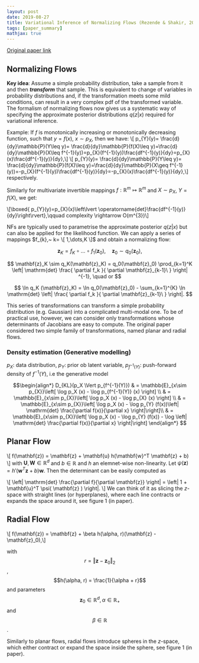 ```yaml
---
layout: post
date: 2019-08-27
title: Variational Inference of Normalizing Flows (Rezende & Shakir, 2015)
tags: [paper_summary]
mathjax: true
---
```



[Original paper link](http://proceedings.mlr.press/v37/rezende15.pdf)

## Normalizing Flows

**Key idea**: Assume a simple probability distribution, take a sample from it and then ___transform___ that sample. This is equivalent to change of variables in probability distributions and, if the transformation meets some mild conditions, can result in a very complex pdf of the transformed variable. The formalism of normalizing flows now gives us a systematic way of specifying the approximate posterior distributions $q(z\vert x)$ required for variational inference.

Example: If $f$ is monotonically increasing or monotonically decreasing function, such that $y = f(x)$, $x \sim p_{X}$, then we have:
\\[ p_{Y}(y)= \frac{d}{dy}\mathbb{P}(Y\leq y)= \frac{d}{dy}\mathbb{P}(f(X)\leq y)=\frac{d}{dy}\mathbb{P}(X\leq f^{-1}(y))=p_{X}(f^{-1}(y))\frac{df^{-1}(y)}{dy}=p_{X}(x)\frac{df^{-1}(y)}{dy},\\]
\\[ p_{Y}(y)= \frac{d}{dy}\mathbb{P}(Y\leq y)= \frac{d}{dy}\mathbb{P}(f(X)\leq y)=\frac{d}{dy}\mathbb{P}(X\geq f^{-1}(y))=-p_{X}(f^{-1}(y))\frac{df^{-1}(y)}{dy}=-p_{X}(x)\frac{df^{-1}(y)}{dy},\\]
respectively.

Similarly for multivariate invertible mappings $f:\mathbb{R}^{m}\mapsto \mathbb{R}^{m}$ and $X\sim p_{X}$, $Y=f(X)$, we get:

\\[\boxed{ p_{Y}(y)=p_{X}(x)\left\lvert \operatorname{det}\frac{df^{-1}(y)}{dy}\right\rvert},\qquad complexity \rightarrow O(m^{3})\\]

NFs are typically used to parametrise the approximate posterior $q(z\vert x)$ but can also be applied for the likelihood function. We can apply a series of mappings  $f_{k},~ k= \[ 1,\dots,K \]$ and obtain a normalizing flow:

$$ \mathbf{z}_K = f_K \circ \dots \circ f_1 (\mathbf{z}_0), \quad \mathbf{z}_0 \sim q_0(\mathbf{z}_0), $$  

$$ \mathbf{z}_K \sim q_K(\mathbf{z}_K) = q_0(\mathbf{z}_0) \prod_{k=1}^K
  \left|
    \mathrm{det} \frac{
      \partial f_k
    }{
      \partial \mathbf{z}_{k-1}\
    }
  \right| ^{-1}, \quad or $$

  $$ \ln q_K (\mathbf{z}_K) = \ln q_0(\mathbf{z}_0) - \sum_{k=1}^{K} \ln \mathrm{det} \left|
     \frac{
      \partial f_k
    }{
      \partial \mathbf{z}_{k-1}\
    }
  \right|. $$ 

This series of transformations can transform a simple probability distribution (e.g. Gaussian) into a complicated multi-modal one. To be of practical use, however, we can consider only transformations whose determinants of Jacobians are easy to compute. The original paper considered two simple family of transformations, named planar and radial flows.

### Density estimation (Generative modelling)
$p_X:$ data distribution, $p_Y:$ prior ob latent variable, $p_{f^{-1}(Y)}:$ push-forward density of $f^{-1}(Y)$, i.e the generative model

$$\begin{align*}
 D_{KL}(p_X \Vert p_{f^{-1}(Y)}) & = \mathbb{E}_{x\sim p_{X}}\left[ \log p_X (x) - \log p_{f^{-1}(Y)} (x) \right] \\ 
                                & = \mathbb{E}_{x\sim p_{X}}\left[ \log p_X (x) - \log p_{X} (x) \right] \\
                                & = \mathbb{E}_{x\sim p_{X}}\left[ \log p_X (x) - \log p_{Y} (f(x))\left| \mathrm{det} \frac{\partial f(x)}{\partial x} \right|\right]\\
                                & = \mathbb{E}_{x\sim p_{X}}\left[ \log p_X (x) - \log p_{Y} (f(x)) - \log \left| \mathrm{det} \frac{\partial f(x)}{\partial x} \right|\right]
\end{align*} $$


## Planar Flow
\\[ f(\mathbf{z}) = \mathbf{z} + \mathbf{u} h(\mathbf{w}^T \mathbf{z} + b) \\]
with $\mathbf{U}, \mathbf{W}\in \mathbb{R}^{d}$ and $b\in \mathbb{R}$ and $h$ an elemnet-wise non-linearity. Let $\psi (\mathbf{z}) = h' (\mathbf{w}^T \mathbf{z} + b) \mathbf{w}$. Then the determinant can be easily computed as

\\[ \left| \mathrm{det} \frac{\partial f}{\partial \mathbf{z}} \right| =
  \left| 1 + \mathbf{u}^T \psi( \mathbf{z} ) \right|.  \\]
We can think of it as slicing the $z$-space with straight lines (or hyperplanes), where each line contracts or expands the space around it, see figure 1 (in paper).

## Radial Flow
\\[  f(\mathbf{z}) = \mathbf{z} + \beta h(\alpha, r)(\mathbf{z} - \mathbf{z}_0),\\]

with $$r = \Vert\mathbf{z} - \mathbf{z}_0 \Vert_2 $$, $$h(\alpha, r) = \frac{1}{\alpha + r}$$ and parameters $$\mathbf{z}_0 \in \mathbb{R}^d, \alpha \in \mathbb{R}_+$$ and $$\beta \in \mathbb{R}$$.

Similarly to planar flows, radial flows introduce spheres in the $z$-space, which either contract or expand the space inside the sphere, see figure 1 (in paper).
